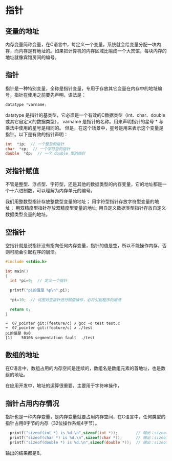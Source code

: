 # 指针

## 变量的地址

内存变量简称变量，在C语言中，每定义一个变量，系统就会给变量分配一块内存，而内存是有地址的。如果把计算机的内存区域比喻成一个大宾馆，每块内存的地址就像宾馆房间的编号。

## 指针

指针是一种特别变量，全称是指针变量，专用于存放其它变量在内存中的地址编号，指针在使用之前要先声明，语法是：
```c
datatype *varname;
```

datatype 是指针的基类型，它必须是一个有效的C数据类型（int、char、double或其它自定义的数据类型），
varname 是指针的名称。用来声明指针的星号 * 与乘法中使用的星号是相同的。
但是，在这个场景中，星号是用来表示这个变量是指针。以下是有效的指针声明：
```c
int  *ip;  // 一个整型的指针
char  *cp;  // 一个字符型的指针
double  *dp;  // 一个 double 型的指针
```

## 对指针赋值

不管是整型、浮点型、字符型，还是其他的数据类型的内存变量，它的地址都是一个十六进制数，可以理解为内存单元的编号。

我们用整数型指针存放整数型变量的地址；
用字符型指针存放字符型变量的地址；
用双精度型指针存放双精度型变量的地址;
用自定义数据类型指针存放自定义数据类型变量的地址。

## 空指针
空指针就是说指针没有指向任何内存变量，指针的值是空，所以不能操作内存，否则可能会引起程序的崩溃。

```c
#include <stdio.h>
 
int main()
{
  int *pi=0;  // 定义一个指针
 
  printf("pi的值是 %p\n",pi);
 
  *pi=10;  // 试图对空指针进行赋值操作，必将引起程序的崩溃
 
  return 0;
}
```
```shell script
➜  07_pointer git:(feature/c) ✗ gcc -o test test.c  
➜  07_pointer git:(feature/c) ✗ ./test 
pi的值是 0x0
[1]    50106 segmentation fault  ./test
```
## 数组的地址
在C语言中，数组占用的内存空间是连续的，数组名是数组元素的首地址，也是数组的地址。

在应用开发中，地址的运算很重要，主要用于字符串操作，

## 指针占用内存情况
指针也是一种内存变量，是内存变量就要占用内存空间，在C语言中，任何类型的指针占用8字节的内存（32位操作系统4字节）。
```c
  printf("sizeof(int *) is %d.\n",sizeof(int *));        // 输出：sizeof(int *) is 8
  printf("sizeof(char *) is %d.\n",sizeof(char *));      // 输出：sizeof(char *) is 8
  printf("sizeof(double *) is %d.\n",sizeof(double *));  // 输出：sizeof(double *) is 8
``` 
输出的结果都是8。

